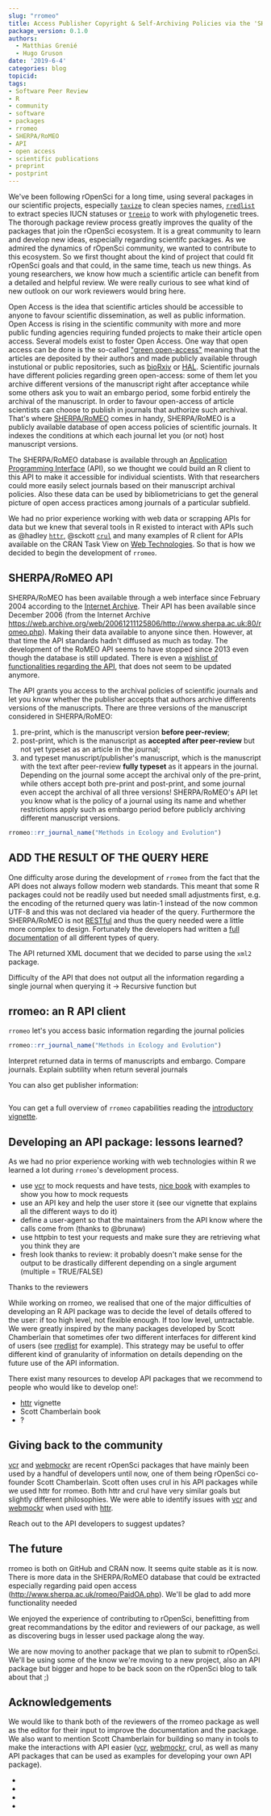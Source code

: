 ```yaml
---
slug: "rromeo"
title: Access Publisher Copyright & Self-Archiving Policies via the 'SHERPA/RoMEO' API
package_version: 0.1.0
authors:
  - Matthias Grenié
  - Hugo Gruson
date: '2019-6-4'
categories: blog
topicid:
tags:
- Software Peer Review
- R
- community
- software
- packages
- rromeo
- SHERPA/RoMEO
- API
- open access
- scientific publications
- preprint
- postprint
---
```


We've been following rOpenSci for a long time, using several packages in our scientific projects, especially [`taxize`](https://github.com/ropensci/taxize/) to clean species names, [`rredlist`](https://github.com/ropensci/rredlist/) to extract species IUCN statuses or [`treeio`](https://github.com/ropensci/treeio) to work with phylogenetic trees. The thorough package review process greatly improves the quality of the packages that join the rOpenSci ecosystem. It is a great community to learn and develop new ideas, especially regarding scientifc packages.
As we admired the dynamics of rOpenSci community, we wanted to contribute to this ecosystem. So we first thought about the kind of project that could fit rOpenSci goals and that could, in the same time, teach us new things.
As young researchers, we know how much a scientific article can benefit from a detailed and helpful review. We were really curious to see what kind of new outlook on our work reviewers would bring here.

Open Access is the idea that scientific articles should be accessible to anyone to favour scientific dissemination, as well as public information. Open Access is rising in the scientific community with more and more public funding agencies requiring funded projects to make their article open access. Several models exist to foster Open Access. One way that open access can be done is the so-called ["green open-access"](https://en.wikipedia.org/wiki/Open_access#Green_OA) meaning that the articles are deposited by their authors and made publicly available through instutional or public repositories, such as [bioRxiv](https://www.biorxiv.org) or [HAL](https://hal.archives-ouvertes.fr/). Scientific journals have different policies regarding green open-access: some of them let you archive different versions of the manuscript right after acceptance while some others ask you to wait an embargo period, some forbid entirely the archival of the manuscript. In order to favour open-access of article scientists can choose to publish in journals that authorize such archival. That's where [SHERPA/RoMEO](http://sherpa.ac.uk/romeo/index.php) comes in handy, SHERPA/RoMEO is a publicly available database of open access policies of scientific journals. It indexes the conditions at which each journal let you (or not) host manuscript versions.

The SHERPA/RoMEO database is available through an [Application Programming Interface](https://en.wikipedia.org/wiki/Application_Programming_Interface) (API), so we thought we could build an R client to this API to make it accessible for individual scientists. With that researchers could more easily select journals based on their manuscript archival policies. Also these data can be used by bibliometricians to get the general picture of open access practices among journals of a particular subfield.

We had no prior experience working with web data or scrapping APIs for data but we knew that several tools in R existed to interact with APIs such as @hadley [`httr`](https://cran.r-project.org/package=httr), @sckott [`crul`](https://cran.r-project.org/package=crul) and many examples of R client for APIs available on the CRAN Task View on [Web Technologies](https://cran.r-project.org/web/views/WebTechnologies.html). So that is how we decided to begin the development of `rromeo`.

## SHERPA/RoMEO API

SHERPA/RoMEO has been available through a web interface since February 2004 according to the [Internet Archive](https://archive.org/). Their API has been available since December 2006 (from the Internet Archive <https://web.archive.org/web/20061211125806/http://www.sherpa.ac.uk:80/romeo.php>). Making their data available to anyone since then. However, at that time the API standards hadn't diffused as much as today. The development of the RoMEO API seems to have stopped since 2013 even though the database is still updated. There is even a [wishlist of functionalities regarding the API](http://sherpa.ac.uk/romeo/API-Wishlist-2012-10.html), that does not seem to be updated anymore.

The API grants you access to the archival policies of scientific journals and let you know whether the publisher accepts that authors archive differents versions of the manuscripts. There are three versions of the manuscript considered in SHERPA/RoMEO:
1. pre-print, which is the manuscript version **before peer-review**;
1. post-print, which is the manuscript as **accepted after peer-review** but not yet typeset as an article in the journal;
1. and typeset manuscript/publisher's manuscript, which is the manuscript with the text after peer-review **fully typeset** as it appears in the journal.
Depending on the journal some accept the archival only of the pre-print, while others accept both pre-print and post-print, and some journal even accept the archival of all three versions!
SHERPA/RoMEO's API let you know what is the policy of a journal using its name and whether restrictions apply such as embargo period before publicly archiving different manuscript versions.

```r
rromeo::rr_journal_name("Methods in Ecology and Evolution")
```

   ## ADD THE RESULT OF THE QUERY HERE

One difficulty arose during the development of `rromeo` from the fact that the API does not always follow modern web standards. This meant that some R packages could not be readily used but needed small adjustments first, e.g. the encoding of the returned query was latin-1 instead of the now common UTF-8 and this was not declared via header of the query. Furthermore the SHERPA/RoMEO is not [RESTful](https://en.wikipedia.org/wiki/Representational_state_transfer) and thus the query needed were a little more complex to design. Fortunately the developers had written a [full documentation](http://www.sherpa.ac.uk/romeo/apimanual.php?la=en&fIDnum=|&mode=simple#versions) of all different types of query.

The API returned XML document that we decided to parse using the `xml2` package.

Difficulty of the API that does not output all the information regarding a single journal when querying it -> Recursive function but

## rromeo: an R API client

`rromeo` let's you access basic information regarding the journal policies

```r
rromeo::rr_journal_name("Methods in Ecology and Evolution")
```

Interpret returned data in terms of manuscripts and embargo. Compare journals.
Explain subtility when return several journals

You can also get publisher information:
```
```

You can get a full overview of `rromeo` capabilities reading the [introductory vignette](https://docs.ropensci.org/rromeo/articles/rromeo.html).

## Developing an API package: lessons learned?

As we had no prior experience working with web technologies within R we learned a lot during `rromeo`'s development process.

   * use [vcr] to mock requests and have tests, [nice book](https://ropenscilabs.github.io/http-testing-book/) with examples to show you how to mock requests
   * use an API key and help the user store it (see our vignette that explains all the different ways to do it)
   * define a user-agent so that the maintainers from the API know where the calls come from (thanks to @brunaw)
   * use httpbin to test your requests and make sure they are retrieving what you think they are
   * fresh look thanks to review: it probably doesn't make sense for the output to be drastically different depending on a single argument (multiple = TRUE/FALSE)

Thanks to the reviewers

While working on rromeo, we realised that one of the major difficulties of developing an R API package was to decide the level of details offered to the user: if too high level, not flexible enough. If too low level, untractable. We were greatly inspired by the many packages developed by Scott Chamberlain that sometimes ofer two different interfaces for different kind of users (see [rredlist] for example). This strategy may be useful to offer different kind of granularity of information on details depending on the future use of the API information.

There exist many resources to develop API packages that we recommend to people who would like to develop one!:

   * [httr] vignette
   * Scott Chamberlain book
   * ?
   
## Giving back to the community

[vcr] and [webmockr] are recent rOpenSci packages that have mainly been used by a handful of developers until now, one of them being rOpenSci co-founder Scott Chamberlain. Scott often uses crul in his API packages while we used httr for rromeo. Both httr and crul have very similar goals but slightly different philosophies. We were able to identify issues with [vcr] and [webmockr] when used with [httr].

Reach out to the API developers to suggest updates?

## The future

rromeo is both on GitHub and CRAN now. It seems quite stable as it is now. There is more data in the SHERPA/RoMEO database that could be extracted especially regarding paid open access (<http://www.sherpa.ac.uk/romeo/PaidOA.php>). We'll be glad to add more functionality needed

We enjoyed the experience of contributing to rOpenSci, benefitting from great recommandations by the editor and reviewers of our package, as well as discovering bugs in lesser used package along the way.

We are now moving to another package that we plan to submit to rOpenSci. We'll be using some of the know we're moving to a new project, also an API package but bigger and hope to be back soon on the rOpenSci blog to talk about that ;)

## Acknowledgements

We would like to thank both of the reviewers of the rromeo package as well as the editor for their input to improve the documentation and the package.
We also want to mention Scott Chamberlain for building so many in tools to make the interactions with API easier ([vcr], [webmockr], crul, as well as many API packages that can be used as examples for developing your own API package).

- [httr]: https://github.com/r-lib/httr
- [rredlist]: https://github.com/ropensci/rredlist
- [vcr]: https://github.com/ropensci/vcr
- [webmockr]: https://github.com/ropensci/webmockr
